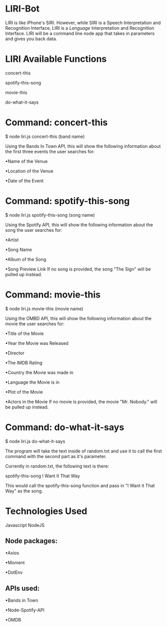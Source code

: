 # LIRI-Bot
LIRI is like iPhone's SIRI. However, while SIRI is a Speech Interpretation and Recognition Interface,  LIRI is a _Language_ Interpretation and Recognition Interface. LIRI will be a command line node app that takes in parameters and gives you back data.

# LIRI Available Functions
concert-this

spotify-this-song

movie-this

do-what-it-says

# Command: concert-this
$ node liri.js concert-this (band name)

Using the Bands In Town API, this will show the following information about the first three events the user searches for:

•Name of the Venue

•Location of the Venue

•Date of the Event

# Command: spotify-this-song
$ node liri.js spotify-this-song (song name)

Using the Spotify API, this will show the following information about the song the user searches for:

•Artist

•Song Name

•Album of the Song

•Song Preview Link
If no song is provided, the song "The Sign" will be pulled up instead.

# Command: movie-this
$ node liri.js movie-this (movie name)

Using the OMBD API, this will show the following information about the movie the user searches for:

•Title of the Movie

•Year the Movie was Released

•Director

•The IMDB Rating

•Country the Movie was made in

•Language the Movie is in

•Plot of the Movie

•Actors in the Movie
If no movie is provided, the movie "Mr. Nobody." will be pulled up instead.

# Command: do-what-it-says
$ node liri.js do-what-it-says

The program will take the text inside of random.txt and use it to call the first command with the second part as it's parameter.

Currently in random.txt, the following text is there:

spotify-this-song I Want It That Way

This would call the spotify-this-song function and pass in "I Want it That Way" as the song.

# Technologies Used
Javascript
NodeJS

## Node packages:

•Axios

•Moment

•DotEnv

## APIs used:

•Bands in Town

•Node-Spotify-API

•OMDB
